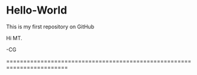 # Hello-World
This is my first repository on GitHub


Hi MT.

-CG

========================================================================




